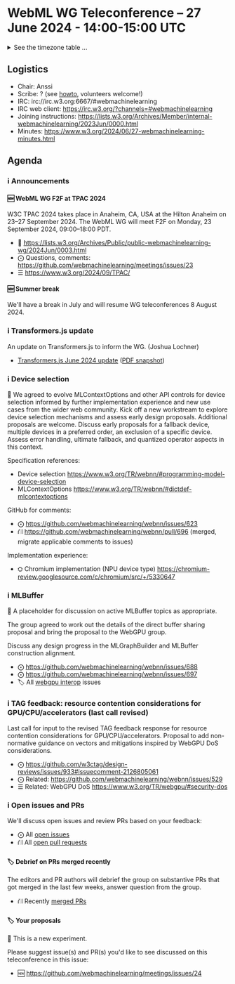 # WebML WG Teleconference – 27 June 2024 - 14:00-15:00 UTC

<details><summary>See the timezone table ...</summary>
<table>
<tr><td> San Francisco <td> Thu, 27 June 2024 <td> 07:00 <td> UTC-7 hours 
<tr><td> Boston <td> Thu, 27 June 2024 <td> 10:00 <td> UTC-4 hours  
<tr><td> London <td> Thu, 27 June 2024 <td> 15:00 <td> UTC+1 hours  
<tr><td> Berlin <td> Thu, 27 June 2024 <td> 16:00 <td> UTC+2 hours 
<tr><td> Helsinki <td> Thu, 27 June 2024 <td> 17:00 <td> UTC+3 hours 
<tr><td> Shanghai <td> Thu, 27 June 2024 <td> 22:00 <td> UTC+8 hours
<tr><td> Tokyo <td> Thu, 27 June 2024 <td> 23:00 <td> UTC+9 hours
<tr><td> UTC <td> Thu, 27 June 2024 <td colspan=2> 14:00 UTC
</table>

Other locations: https://www.timeanddate.com/worldclock/fixedtime.html?iso=20240627T14
</details>

## Logistics

* Chair: Anssi
* Scribe: ? (see [howto](https://github.com/webmachinelearning/meetings/blob/main/scribe-howto.md), volunteers welcome!)
* IRC: irc://irc.w3.org:6667/#webmachinelearning
* IRC web client: https://irc.w3.org/?channels=#webmachinelearning
* Joining instructions: https://lists.w3.org/Archives/Member/internal-webmachinelearning/2023Jun/0000.html
* Minutes: https://www.w3.org/2024/06/27-webmachinelearning-minutes.html

## Agenda

### ℹ️ Announcements

#### 🆕 WebML WG F2F at TPAC 2024

W3C TPAC 2024 takes place in Anaheim, CA, USA at the Hilton Anaheim on 23–27 September 2024. The WebML WG will meet F2F on Monday, 23 September 2024, 09:00–18:00 PDT.

- 📢 https://lists.w3.org/Archives/Public/public-webmachinelearning-wg/2024Jun/0003.html
- ⨀ Questions, comments: https://github.com/webmachinelearning/meetings/issues/23
- ☰ https://www.w3.org/2024/09/TPAC/

#### 🆕 Summer break

We'll have a break in July and will resume WG teleconferences 8 August 2024.

### ℹ️ Transformers.js update

An update on Transformers.js to inform the WG. (Joshua Lochner)

- [Transformers.js June 2024 update](https://docs.google.com/presentation/d/1BCkLdzB5cR1ZfHwFXkIDuV8BCw8-KIWICbsZ1O00H2Q/view) ([PDF snapshot](https://lists.w3.org/Archives/Public/www-archive/2024Jun/att-0004/Transformers.js-update.pdf))

### ℹ️ Device selection

📌 We agreed to evolve MLContextOptions and other API controls for device selection informed by further implementation experience and new use cases from the wider web community. Kick off a new workstream to explore device selection mechanisms and assess early design proposals. Additional proposals are welcome. Discuss early proposals for a fallback device, multiple devices in a preferred order, an exclusion of a specific device. Assess error handling, ultimate fallback, and quantized operator aspects in this context.

Specification references:
- Device selection https://www.w3.org/TR/webnn/#programming-model-device-selection
- MLContextOptions https://www.w3.org/TR/webnn/#dictdef-mlcontextoptions

GitHub for comments:
- ⨀ https://github.com/webmachinelearning/webnn/issues/623
- ⛙ https://github.com/webmachinelearning/webnn/pull/696 (merged, migrate applicable comments to issues)

Implementation experience:
- ⛭ Chromium implementation (NPU device type) https://chromium-review.googlesource.com/c/chromium/src/+/5330647


### ℹ️ MLBuffer

📌 A placeholder for discussion on active MLBuffer topics as appropriate.

The group agreed to work out the details of the direct buffer sharing proposal and bring the proposal to the WebGPU group.

Discuss any design progress in the MLGraphBuilder and MLBuffer construction alignment.

- ⨀ https://github.com/webmachinelearning/webnn/issues/688
- ⨀ https://github.com/webmachinelearning/webnn/issues/697
- 🏷️ All [webgpu interop](https://github.com/webmachinelearning/webnn/labels/webgpu%20interop) issues


### ℹ️ TAG feedback: resource contention considerations for GPU/CPU/accelerators (last call revised)

Last call for input to the revised TAG feedback response for resource contention considerations for GPU/CPU/accelerators. Proposal to add non-normative guidance on vectors and mitigations inspired by WebGPU DoS considerations.

- ⨀ https://github.com/w3ctag/design-reviews/issues/933#issuecomment-2126805061
- ⨀ Related: https://github.com/webmachinelearning/webnn/issues/529
- ☰ Related: WebGPU DoS https://www.w3.org/TR/webgpu/#security-dos


### ℹ️ Open issues and PRs

We'll discuss open issues and review PRs based on your feedback:

- ⨀ All [open issues](https://github.com/webmachinelearning/webnn/issues)
- ⛙ All [open pull requests](https://github.com/webmachinelearning/webnn/pulls)

#### 🏷️ Debrief on PRs merged recently

The editors and PR authors will debrief the group on substantive PRs that got merged in the last few weeks, answer question from the group.

- ⛙ Recently [merged PRs](https://github.com/webmachinelearning/webnn/pulls?q=is%3Apr+is%3Amerged)

#### 🏷️ Your proposals

🧪 This is a new experiment.

Please suggest issue(s) and PR(s) you'd like to see discussed on this teleconference in this issue:

- 🆕 https://github.com/webmachinelearning/meetings/issues/24










